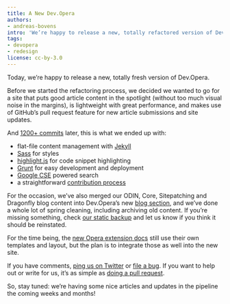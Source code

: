 ```yaml
---
title: A New Dev.Opera
authors:
- andreas-bovens
intro: 'We’re happy to release a new, totally refactored version of Dev.Opera today. Under the hood, you’ll find Jekyll, Sass, Grunt, and more, and submitting articles is as simple as doing a pull request.'
tags:
- devopera
- redesign
license: cc-by-3.0
---
```


Today, we’re happy to release a new, totally fresh version of Dev.Opera.

Before we started the refactoring process, we decided we wanted to go for a site that puts good article content in the spotlight (without too much visual noise in the margins), is lightweight with great performance, and makes use of GitHub’s pull request feature for new article submissions and site updates.

And [1200+ commits](https://github.com/operasoftware/devopera/graphs/contributors) later, this is what we ended up with:

- flat-file content management with [Jekyll](http://jekyllrb.com/)
- [Sass](http://sass-lang.com) for styles
- [highlight.js](http://highlightjs.org/) for code snippet highlighting
- [Grunt](http://gruntjs.com/) for easy development and deployment
- [Google CSE](https://www.google.com/cse/) powered search
- a straightforward [contribution process](https://github.com/operasoftware/devopera/blob/master/CONTRIBUTING.md)

For the occasion, we’ve also merged our ODIN, Core, Sitepatching and Dragonfly blog content into Dev.Opera’s new [blog section](https://dev.opera.com/blog/), and we’ve done a whole lot of spring cleaning, including archiving old content. If you’re missing something, check [our static backup](https://github.com/operasoftware/devopera-static-backup/tree/master/http/dev.opera.com/articles/view) and let us know if you think it should be reinstated.

For the time being, the [new Opera extension docs](https://dev.opera.com/extensions/) still use their own templates and layout, but the plan is to integrate those as well into the new site.

If you have comments, [ping us on Twitter](https://twitter.com/odevrel) or [file a bug](https://github.com/operasoftware/devopera/issues/new).
If you want to help out or write for us, it’s as simple as [doing a pull request](https://github.com/operasoftware/devopera/blob/master/CONTRIBUTING.md).

So, stay tuned: we’re having some nice articles and updates in the pipeline the coming weeks and months!

